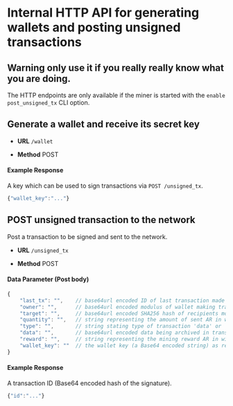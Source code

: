 # Internal HTTP API for generating wallets and posting unsigned transactions

## **Warning** only use it if you really really know what you are doing.

The HTTP endpoints are only available if the miner is started with the `enable post_unsigned_tx` CLI option.

## Generate a wallet and receive its secret key

- **URL**
  `/wallet`

- **Method**
  POST

#### Example Response

A key which can be used to sign transactions via `POST /unsigned_tx`.

```javascript
{"wallet_key":"..."}
```

## POST unsigned transaction to the network

Post a transaction to be signed and sent to the network.

- **URL**
  `/unsigned_tx`

- **Method**
  POST

#### Data Parameter (Post body)

```javascript
{
    "last_tx": "",    // base64url encoded ID of last transaction made by address
    "owner": "",      // base64url encoded modulus of wallet making transaction
    "target": "",     // base64url encoded SHA256 hash of recipients modulus
    "quantity": "",   // string representing the amount of sent AR in winston
    "type": "",       // string stating type of transaction 'data' or 'transfer'
    "data": "",       // base64url encoded data being archived in transaction
    "reward": "",     // string representing the mining reward AR in winston
    "wallet_key": ""  // the wallet key (a Base64 encoded string) as returned by the POST /wallet endpoint
}
```

#### Example Response

A transaction ID (Base64 encoded hash of the signature).

```javascript
{"id":"..."}
```